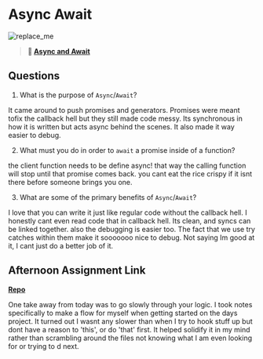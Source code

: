 # Async Await

![replace_me](https://codeworks.blob.core.windows.net/public/assets/img/illustrations/placeholder.svg)

> **📖 [Async and Await](https://codeworksacademy.com/fs-student-guide/resources/wk4/03-Async-Await)**

## Questions

1. What is the purpose of `Async`/`Await`?


It came around to push promises and generators. Promises were meant tofix the callback hell but  they still made code messy. Its synchronous in how it is written but acts async behind the scenes. It also made it way easier to debug.


2. What must you do in order to  `await` a promise inside of a function?

the client function  needs to be define async! that way the calling function will stop until that promise comes back. you cant eat the rice crispy if it isnt there before someone brings you one.

3. What are some of the primary benefits of `Async`/`Await`?

I love that you  can write it just like regular code without the callback hell. I honestly cant even read code that in callback hell. Its clean, and syncs can be linked together. also the debugging is easier too. The fact that we use try catches within them make it sooooooo nice to debug. Not saying Im good at it, I cant just do a better job of it.

## Afternoon Assignment Link

**[Repo](https://github.com/TyHafen/Pokedex.git)**

One take away from today was to go slowly through your logic. I took notes specifically to make a flow for myself when getting started on the days project. It turned out I wasnt any slower than when I try to hook stuff up but dont have a reason to 'this', or do 'that' first. It helped solidify it in my mind rather than scrambling around the files not knowing what I am even looking for or trying to d next.
